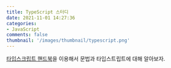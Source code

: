 ```yaml
---
title: TypeScript 스터디
date: 2021-11-01 14:27:36
categories: 
- JavaScript
comments: false
thumbnail: '/images/thumbnail/typescript.png'
---
```


[타입스크립트 핸드북](https://typescript-kr.github.io)을 이용해서 문법과 타입스트립트에 대해 알아보자. 
